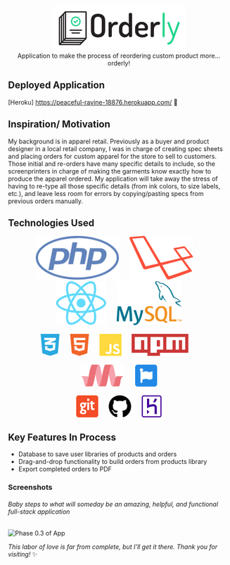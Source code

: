 <div align="center"><img src="./readme-assets/Orderly-logo.png" /></div>

<div align='center'>Application to make the process of reordering custom product more... orderly!</div>

## Deployed Application

[Heroku] <https://peaceful-ravine-18876.herokuapp.com/>  :sunrise_over_mountains:

<!-- Use extension to make TOC -->
<!-- ## Contents -->

## Inspiration/ Motivation

My background is in apparel retail. Previously as a buyer and product designer in a local retail company, I was in charge of creating spec sheets and placing orders for custom apparel for the store to sell to customers. Those initial and re-orders have many specific details to include, so the screenprinters in charge of making the garments know exactly how to produce the apparel ordered.
My application will take away the stress of having to re-type all those specific details (from ink colors, to size labels, etc.), and leave less room for errors by copying/pasting specs from previous orders manually.

## Technologies Used

<div align="center">
<img src="./readme-assets/php.svg" alt="php-logo" height="100" style="margin-right:20px" >

<img src="./readme-assets/laravel.svg" alt="laravel-logo" height="100" style="margin-right:20px" >

<img src="./readme-assets/react.svg" alt="react-logo" height="100" style="margin-right:20px" >

<img src="./readme-assets/mysql.svg" alt="mysql-logo" height="100" >

<br />
<br />

<img src="./readme-assets/css3.svg" alt="css3-logo" height="50" style="margin-right:20px" >

<img src="./readme-assets/html5.svg" alt="html5-logo" height="50" style="margin-right:20px" >

<img src="./readme-assets/js.svg" alt="js-logo" height="50" style="margin-right:20px" >

<img src="./readme-assets/npmjs.svg" alt="npm-logo" height="50" style="margin-right:20px" >

<br />
<br />

<img src="./readme-assets/materialize.svg" alt="materialize-logo" height="50" style="margin-right:20px" >

<img src="./readme-assets/fontawesome.svg" alt="fontawesome-logo" height="50" >

<br />
<br />

<img src="./readme-assets/git.svg" alt="git-logo" height="50" style="margin-right:20px" >

<img src="./readme-assets/github.svg" alt="github-logo" height="50" style="margin-right:20px" >

<img src="./readme-assets/heroku.svg" alt="heroku-logo" height="50" >
</div>

## Key Features In Process

* Database to save user libraries of products and orders
* Drag-and-drop functionality to build orders from products library
* Export completed orders to PDF

<!-- ### Application Process

1. Step 1 -->

### Screenshots

###### Baby steps to what will someday be an amazing, helpful, and functional full-stack application

![Phase 0.3 of App](./readme-assets/orderly_phase0.3.gif)

<!-- ![Alt Text](url) -->

*This labor of love is far from complete, but I'll get it there. Thank you for visiting!*  :sparkles: